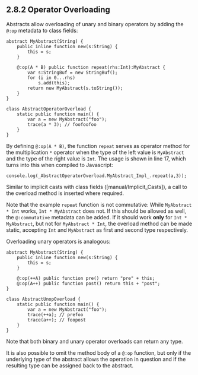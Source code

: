 ## 2.8.2 Operator Overloading

Abstracts allow overloading of unary and binary operators by adding the `@:op` metadata to class fields:

```
abstract MyAbstract(String) {
	public inline function new(s:String) {
		this = s;
	}
	
	@:op(A * B) public function repeat(rhs:Int):MyAbstract {
		var s:StringBuf = new StringBuf();
		for (i in 0...rhs)
			s.add(this);
		return new MyAbstract(s.toString());
	}
}

class AbstractOperatorOverload {
	static public function main() {
		var a = new MyAbstract("foo");
		trace(a * 3); // foofoofoo
	}
}
```
By defining `@:op(A * B)`, the function `repeat` serves as operator method for the multiplication `*` operator when the type of the left value is `MyAbstract` and the type of the right value is `Int`. The usage is shown in line 17, which turns into this when compiled to Javascript:

```
console.log(_AbstractOperatorOverload.MyAbstract_Impl_.repeat(a,3));
```
Similar to implicit casts with class fields ([manual/Implicit_Casts]), a call to the overload method is inserted where required.

Note that the example `repeat` function is not commutative: While `MyAbstract * Int` works, `Int * MyAbstract` does not. If this should be allowed as well, the `@:commutative` metadata can be added. If it should work **only** for `Int * MyAbstract`, but not for `MyAbstract * Int`, the overload method can be made static, accepting `Int` and `MyAbstract` as first and second type respectively.

Overloading unary operators is analogous:

```
abstract MyAbstract(String) {
	public inline function new(s:String) {
		this = s;
	}
	
	@:op(++A) public function pre() return "pre" + this;
	@:op(A++) public function post() return this + "post";
}

class AbstractUnopOverload {
	static public function main() {
		var a = new MyAbstract("foo");
		trace(++a); // prefoo
		trace(a++); // foopost
	}
}
```
Note that both binary and unary operator overloads can return any type.

It is also possible to omit the method body of a `@:op` function, but only if the underlying type of the abstract allows the operation in question and if the resulting type can be assigned back to the abstract.